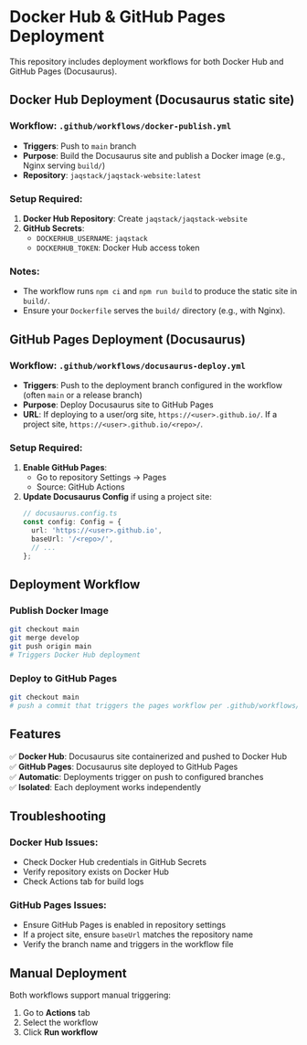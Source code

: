 # Docker Hub & GitHub Pages Deployment

This repository includes deployment workflows for both Docker Hub and GitHub Pages (Docusaurus).

## Docker Hub Deployment (Docusaurus static site)

### Workflow: `.github/workflows/docker-publish.yml`
- **Triggers**: Push to `main` branch
- **Purpose**: Build the Docusaurus site and publish a Docker image (e.g., Nginx serving `build/`)
- **Repository**: `jaqstack/jaqstack-website:latest`

### Setup Required:
1. **Docker Hub Repository**: Create `jaqstack/jaqstack-website`
2. **GitHub Secrets**:
   - `DOCKERHUB_USERNAME`: `jaqstack`
   - `DOCKERHUB_TOKEN`: Docker Hub access token

### Notes:
- The workflow runs `npm ci` and `npm run build` to produce the static site in `build/`.
- Ensure your `Dockerfile` serves the `build/` directory (e.g., with Nginx).

## GitHub Pages Deployment (Docusaurus)

### Workflow: `.github/workflows/docusaurus-deploy.yml`
- **Triggers**: Push to the deployment branch configured in the workflow (often `main` or a release branch)
- **Purpose**: Deploy Docusaurus site to GitHub Pages
- **URL**: If deploying to a user/org site, `https://<user>.github.io/`. If a project site, `https://<user>.github.io/<repo>/`.

### Setup Required:
1. **Enable GitHub Pages**:
   - Go to repository Settings → Pages
   - Source: GitHub Actions
2. **Update Docusaurus Config** if using a project site:
   ```ts
   // docusaurus.config.ts
   const config: Config = {
     url: 'https://<user>.github.io',
     baseUrl: '/<repo>/',
     // ...
   };
   ```

## Deployment Workflow

### Publish Docker Image
```bash
git checkout main
git merge develop
git push origin main
# Triggers Docker Hub deployment
```

### Deploy to GitHub Pages
```bash
git checkout main
# push a commit that triggers the pages workflow per .github/workflows/docusaurus-deploy.yml
```

## Features

✅ **Docker Hub**: Docusaurus site containerized and pushed to Docker Hub  
✅ **GitHub Pages**: Docusaurus site deployed to GitHub Pages  
✅ **Automatic**: Deployments trigger on push to configured branches  
✅ **Isolated**: Each deployment works independently  

## Troubleshooting

### Docker Hub Issues:
- Check Docker Hub credentials in GitHub Secrets
- Verify repository exists on Docker Hub
- Check Actions tab for build logs

### GitHub Pages Issues:
- Ensure GitHub Pages is enabled in repository settings
- If a project site, ensure `baseUrl` matches the repository name
- Verify the branch name and triggers in the workflow file

## Manual Deployment

Both workflows support manual triggering:
1. Go to **Actions** tab
2. Select the workflow
3. Click **Run workflow**
